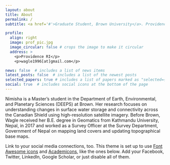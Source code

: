 ```yaml
---
layout: about
title: About
permalink: /
subtitle: <a href='#'>Graduate Student, Brown University</a>. Providence, RI.

profile:
  align: right
  image: prof_pic.jpg
  image_circular: false # crops the image to make it circular
  address: >
    <p>Providence RI</p>
    <p>wagle1996[at]gmail.com</p>

news: false  # includes a list of news items
latest_posts: false  # includes a list of the newest posts
selected_papers: true # includes a list of papers marked as "selected={true}"
social: true  # includes social icons at the bottom of the page
---
```


Nimisha is a Master’s student in the Department of Earth, Environmental, and Planetary Sciences (DEEPS) at Brown. Her research focuses on understanding changes in surface water storage and connectivity across the Canadian Shield using high-resolution satellite imagery. Before Brown, Wagle received her B.E. degree in Geomatics from Kathmandu University, Nepal, in 2017 and worked as a Survey Officer at the Survey Department, Government of Nepal on mapping land covers and updating topographical base maps.

Link to your social media connections, too. This theme is set up to use [Font Awesome icons](http://fortawesome.github.io/Font-Awesome/) and [Academicons](https://jpswalsh.github.io/academicons/), like the ones below. Add your Facebook, Twitter, LinkedIn, Google Scholar, or just disable all of them.
